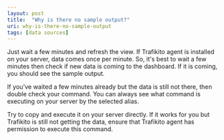 ```yaml
---
layout: post
title:  "Why is there no sample output?"
uri: why-is-there-no-sample-output
tags: [data sources]
---
```


<p>
    Just wait a few minutes and refresh the view. If Trafikito agent is installed on your server, data comes once per
    minute. So, it's best to wait a few minutes then check if new data is coming to the dashboard. If it is coming, you
    should see the sample output.
</p>

<!--more-->

<p>
    If you’ve waited a few minutes already but the data is still not there, then double check your command. You can
    always see what command is executing on your server by the selected alias.
</p>

<p>
    Try to copy and execute it on your server directly. If it works for you but Trafikito is still not getting the data,
    ensure that Trafikito agent has permission to execute this command.
</p>

